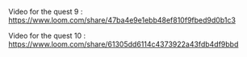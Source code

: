 Video for the quest 9 : https://www.loom.com/share/47ba4e9e1ebb48ef810f9fbed9d0b1c3

Video for the quest 10 : https://www.loom.com/share/61305dd6114c4373922a43fdb4df9bbd